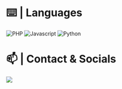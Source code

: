 

# ⌨️ | Languages

<div style="margin: auto;">
  
![PHP](https://img.shields.io/badge/-php-4f5b93?&style=for-the-badge&logo=php&logoColor=white)
![Javascript](https://img.shields.io/badge/-javascript-f5f267?style=for-the-badge&logo=javascript&logoColor=fffa00)
![Python](https://img.shields.io/badge/-python-ffffff?style=for-the-badge&logo=python&logoColor=0080ff)
 </div>

# 📫 | Contact & Socials
<p>
<a href="https://t.me/stehack" target="_blank"><img src="https://img.shields.io/badge/-telegram-62a8de?style=for-the-badge&logo=telegram&logoColor=white">
</p>

